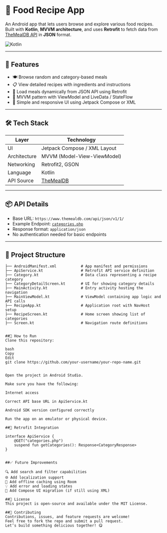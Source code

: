 # 🍲 Food Recipe App

An Android app that lets users browse and explore various food recipes. Built with **Kotlin**, **MVVM architecture**, and uses **Retrofit** to fetch data from [TheMealDB API](https://www.themealdb.com/api.php) in **JSON** format.

![Kotlin](https://img.shields.io/badge/Language-Kotlin-orange)

---

## 📱 Features

- 🍽️ Browse random and category-based meals  
- 📋 View detailed recipes with ingredients and instructions  
- 🔄 Load meals dynamically from JSON API using Retrofit  
- 🧠 MVVM pattern with ViewModel and LiveData / StateFlow  
- 🎨 Simple and responsive UI using Jetpack Compose or XML  

---

## 🛠️ Tech Stack

| Layer         | Technology                        |
|---------------|-----------------------------------|
| UI            | Jetpack Compose / XML Layout      |
| Architecture  | MVVM (Model-View-ViewModel)       |
| Networking    | Retrofit2, GSON                   |
| Language      | Kotlin                            |
| API Source    | [TheMealDB](https://www.themealdb.com/api.php) |

---

## 📦 API Details

- Base URL: `https://www.themealdb.com/api/json/v1/1/`  
- Example Endpoint: [`categories.php`](https://www.themealdb.com/api/json/v1/1/categories.php)  
- Response format: `application/json`  
- No authentication needed for basic endpoints

---

## 📁 Project Structure

```plaintext
├── AndroidManifest.xml           # App manifest and permissions
├── ApiService.kt                 # Retrofit API service definition
├── Category.kt                   # Data class representing a recipe category
├── CategoryDetailScreen.kt       # UI for showing category details
├── MainActivity.kt               # Entry activity hosting the navigation
├── MainViewModel.kt              # ViewModel containing app logic and API calls
├── RecipeApp.kt                  # Application root with NavHost setup
├── RecipeScreen.kt               # Home screen showing list of categories
├── Screen.kt                     # Navigation route definitions


##🚀 How to Run
Clone this repository:

bash
Copy
Edit
git clone https://github.com/your-username/your-repo-name.git


Open the project in Android Studio.

Make sure you have the following:

Internet access

Correct API base URL in ApiService.kt

Android SDK version configured correctly

Run the app on an emulator or physical device.

##🔗 Retrofit Integration

interface ApiService {
    @GET("categories.php")
    suspend fun getCategories(): Response<CategoryResponse>
}


##✅ Future Improvements

🔍 Add search and filter capabilities
🌐 Add localization support
💾 Add offline caching using Room
💡 Add error and loading states
🚀 Add Compose UI migration (if still using XML)

##📄 License
This project is open-source and available under the MIT License.

##🤝 Contributing
Contributions, issues, and feature requests are welcome!
Feel free to fork the repo and submit a pull request.
Let’s build something delicious together! 😋
